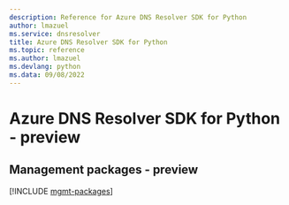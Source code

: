 ```yaml
---
description: Reference for Azure DNS Resolver SDK for Python
author: lmazuel
ms.service: dnsresolver
title: Azure DNS Resolver SDK for Python
ms.topic: reference
ms.author: lmazuel
ms.devlang: python
ms.data: 09/08/2022
---
```

# Azure DNS Resolver SDK for Python - preview

## Management packages - preview
[!INCLUDE [mgmt-packages](dns-resolver-mgmt-index.md)]